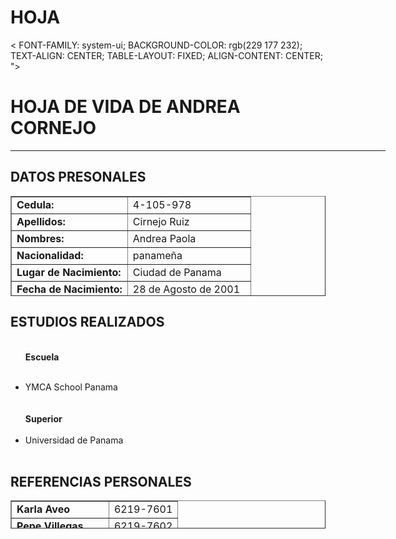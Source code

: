 # HOJA
<html><head>
<title> HOJA DE VIDA DE ANDREA CORNEJO </title>


</head>
<  FONT-FAMILY: system-ui;
    BACKGROUND-COLOR: rgb(229 177 232);
    TEXT-ALIGN: CENTER;
    TABLE-LAYOUT: FIXED;
    ALIGN-CONTENT: CENTER;
">
<p><b></b></p><h1><b><font> HOJA DE VIDA DE ANDREA CORNEJO</font>  </b></h1><p></p>
<hr width="600" size="15" bgcolor="">

<p><b></b></p><h2><b>DATOS PRESONALES</b></h2><p></p>

<table border="1" width="60%" height="160">
<tbody><tr><td><b>Cedula:  </b></td> <td>4-105-978</td>
</tr><tr><td><b>Apellidos:  </b></td> <td>Cirnejo Ruiz</td>  
</tr><tr><td><b>Nombres:  </b></td> <td>Andrea Paola</td>
</tr><tr><td><b>Nacionalidad:  </b></td> <td>panameña</td>
</tr><tr><td><b>Lugar de Nacimiento:  </b></td>
  <td>Ciudad de Panama</td>
</tr><tr><td><b>Fecha de Nacimiento:  </b></td>
  <td> 28 de Agosto  de 2001 </td>
  </tr><tr><td><b>Edad:  </b></td>
  <td>19 </td>
</tr><tr><td><b>Estado Civil:  </b></td>
  <td>Soltera
</td></tr><tr><td><b>Direccion:  </b></td>
  <td> Brisas del Oeste </td>
</tr><tr><td><b>Email:  </b></td>
  <td> a28coruz@hotmail.com </td>
</tr><tr><td><b>Telefono:  </b></td>
  <td> 6645-7122 </td>
</tr><tr><td><b>Celular:  </b></td>
  <td> 6645-7122 </td>

</tr></tbody></table>

<p><b></b></p><h2><b>ESTUDIOS REALIZADOS</b></h2><p></p>

<ul>

<br><b>Escuela</b><br>
<br><li>YMCA School Panama</li><br>
<br><b>Superior</b><br>
<br><li>Universidad de Panama </li><br>
</ul>

<p><b></b></p><h2><b><b>REFERENCIAS PERSONALES</b></b></h2><p></p><b>

<table border="1" width="49%" height="45">
<tbody><tr><td><b>Karla Aveo </b></td><td>6219-7601</td></tr>
<tr><td><b>Pepe Villegas </b></td><td>6219-7602</td></tr>
<tr><td><b>Alejandro Vococo </b></td><td>6219-7603</td></tr>
</tbody></table>




</b></body></html>
